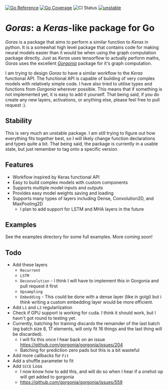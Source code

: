 [![Go Reference](https://pkg.go.dev/badge/github.com/JoshPattman/goras.svg)](https://pkg.go.dev/github.com/JoshPattman/goras)
[![Go Coverage](https://github.com/JoshPattman/goras/wiki/coverage.svg)](https://raw.githack.com/wiki/JoshPattman/goras/coverage.html)
![CI Status](https://github.com/JoshPattman/goras/actions/workflows/go.yml/badge.svg)
[![unstable](http://badges.github.io/stability-badges/dist/unstable.svg)](http://github.com/badges/stability-badges)

# _Goras_: a _Keras_-like package for Go
_Goras_ is a package that aims to perform a similar function to _Keras_ in python. It is a somewhat high level package that contains code for making neural models easier than it would be when using the graph computation package directly. Just as _Keras_ uses tensorflow to actually perform maths, _Goras_ uses the excellent [_Gorgonia_](https://gorgonia.org) package for it's graph computation.

I am trying to design _Goras_ to have a similar workflow to the _Keras_ functional API. The functional API is capable of building of very complex models with relatively simple code. I have also tried to utilise types and functions from _Gorgonia_ wherever possible. This means that if something is not implemented yet, it is easy to add it yourself. That being said, if you do create any new layers, activations, or anything else, please feel free to pull request :).

## Stability
This is very much an unstable package. I am still trying to figure out how everything fits together best, so I will likely change function declarations and types quite a bit. That being said, the package is currently in a usable state, but just remember to tag onto a specific version.

## Features
- Workflow inspired by Keras functional API
- Easy to build complex models with custom components
- Supports multiple model inputs and outputs
- Provides easy model weights saving and loading
- Supports many types of layers including Dense, Convolution2D, and MaxPooling2D
  - I plan to add support for LSTM and MHA layers in the future
## Examples
See the examples directory for some full examples. More coming soon!
## Todo
- Add these layers
  - `Recurrent`
  - `LSTM`
  - `Deconvolution` - I think I will have to implement this in Gorgonia and pull request it first
  - `Upsampling`
  - `Embedding` - This could be done with a dense layer (like in golgi) but i think writing a custom embedding layer would be more efficient.
- Add `L1` and `L2` regularlization
- Check if GPU support is working for cuda. I think it should work, but I havn't got round to testing yet.
- Currently, batching for training discards the remainder of the last batch (eg batch size 8, 17 elements, will only fit 16 things and the last thing will be discarded).
  - I will fix this once I hear back on an issue https://github.com/gorgonia/gorgonia/issues/204
  - Batching for prediction zero pads but this is a bit wasteful
- Add more callbacks for `Fit`
- Add a shuffle parameter to fit
- Add `SCCE` Loss
  - I now know how to add this, and will do so when I hear if a onehot op will get added to gorgonia
  - https://github.com/gorgonia/gorgonia/issues/559
